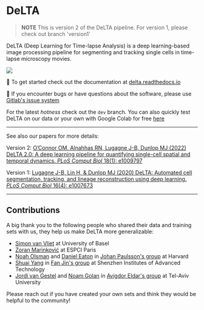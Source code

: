 # DeLTA
> **NOTE**
This is version 2 of the DeLTA pipeline. For version 1, please check out branch 'version1'

DeLTA (Deep Learning for Time-lapse Analysis) is a deep learning-based image processing pipeline for segmenting and tracking single cells in time-lapse microscopy movies.

![](https://gitlab.com/dunloplab/delta/-/raw/images/DeLTAexample.gif)

:scroll: To get started check out the documentation at [delta.readthedocs.io](https://delta.readthedocs.io)

:bug: If you encounter bugs or have questions about the software, please use [Gitlab's issue system](https://gitlab.com/dunloplab/delta/-/issues)

For the latest _hotness_ check out the `dev` branch. You can also quickly test DeLTA on our data or your own with Google Colab
for free [here](https://colab.research.google.com/drive/1UL9oXmcJFRBAm0BMQy_DMKg4VHYGgtxZ?usp=sharing)

--------------------------
See also our papers for more details:

Version 2: [O’Connor OM, Alnahhas RN, Lugagne J-B, Dunlop MJ (2022) DeLTA 2.0: A deep learning pipeline for quantifying single-cell spatial and temporal dynamics. _PLoS Comput Biol_ 18(1): e1009797](https://journals.plos.org/ploscompbiol/article?id=10.1371/journal.pcbi.1009797)

Version 1:
[Lugagne J-B, Lin H, & Dunlop MJ (2020) DeLTA: Automated cell segmentation, tracking, and lineage reconstruction using deep learning. _PLoS Comput Biol_ 16(4): e1007673](https://journals.plos.org/ploscompbiol/article?id=10.1371/journal.pcbi.1007673)

--------------------------
## Contributions

A big thank you to the following people who shared their data and training 
sets with us, they help us make DeLTA more generalizable:

- [Simon van Vliet](https://vanvlietlab.ch/) at University of Basel
- [Zoran Marinković](https://scholar.google.com/citations?user=FKKQ64oAAAAJ&hl=en) at ESPCI Paris
- [Noah Olsman](http://nolsman.com/) and [Daniel Eaton](https://paulsson.med.harvard.edu/people/daniel-eaton) in [Johan Paulsson's group](https://paulsson.med.harvard.edu/) at Harvard
- [Shuai Yang](http://jin.isynbio.siat.ac.cn/wordpress/?p=476) in [Fan Jin's group](http://jin.isynbio.siat.ac.cn/wordpress/) at Shenzhen Institutes of Advanced Technology
- [Jordi van Gestel](https://scholar.google.ch/citations?user=73pVatUAAAAJ&hl=en) and [Noam Golan](https://www.eldarmicrolab.com/team) in [Avigdor Eldar's group](https://www.eldarmicrolab.com/) at Tel-Aviv University

Please reach out if you have created your own sets and think they would be 
helpful to the community!

